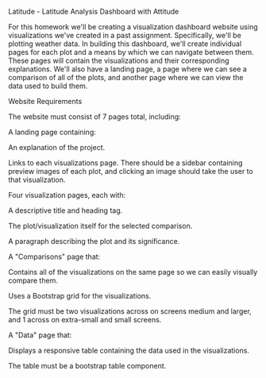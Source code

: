 Latitude - Latitude Analysis Dashboard with Attitude

For this homework we'll be creating a visualization dashboard website using visualizations we've created in a past assignment. Specifically, we'll be plotting weather data.
In building this dashboard, we'll create individual pages for each plot and a means by which we can navigate between them. These pages will contain the visualizations and their corresponding explanations. We'll also have a landing page, a page where we can see a comparison of all of the plots, and another page where we can view the data used to build them.

Website Requirements

The website must consist of 7 pages total, including:

A landing page containing:

An explanation of the project.

Links to each visualizations page. There should be a sidebar containing preview images of each plot, and clicking an image should take the user to that visualization.


Four visualization pages, each with:

A descriptive title and heading tag.

The plot/visualization itself for the selected comparison.

A paragraph describing the plot and its significance.


A "Comparisons" page that:

Contains all of the visualizations on the same page so we can easily visually compare them.

Uses a Bootstrap grid for the visualizations.

The grid must be two visualizations across on screens medium and larger, and 1 across on extra-small and small screens.




A "Data" page that:

Displays a responsive table containing the data used in the visualizations.

The table must be a bootstrap table component. 
